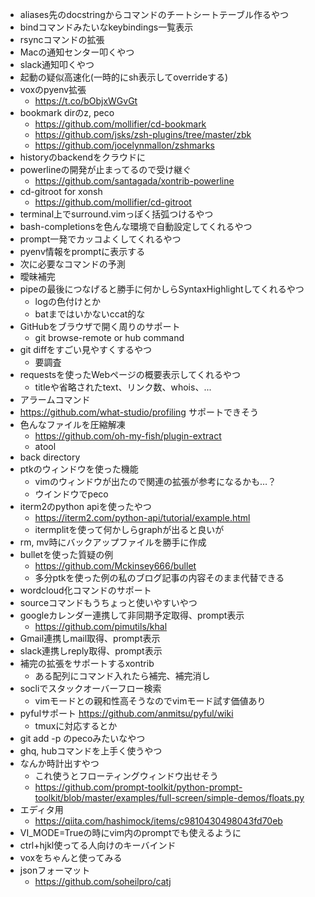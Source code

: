 - aliases先のdocstringからコマンドのチートシートテーブル作るやつ
- bindコマンドみたいなkeybindings一覧表示
- rsyncコマンドの拡張
- Macの通知センター叩くやつ
- slack通知叩くやつ
- 起動の疑似高速化(一時的にsh表示してoverrideする)
- voxのpyenv拡張
    - https://t.co/bObjxWGvGt
- bookmark dirのz, peco
    - https://github.com/mollifier/cd-bookmark
    - https://github.com/jsks/zsh-plugins/tree/master/zbk
    - https://github.com/jocelynmallon/zshmarks
- historyのbackendをクラウドに
- powerlineの開発が止まってるので受け継ぐ
    - https://github.com/santagada/xontrib-powerline
- cd-gitroot for xonsh
    - https://github.com/mollifier/cd-gitroot
- terminal上でsurround.vimっぽく括弧つけるやつ
- bash-completionsを色んな環境で自動設定してくれるやつ
- prompt一発でカッコよくしてくれるやつ
- pyenv情報をpromptに表示する
- 次に必要なコマンドの予測
- 曖昧補完
- pipeの最後につなげると勝手に何かしらSyntaxHighlightしてくれるやつ
    - logの色付けとか
    - batまではいかないccat的な
- GitHubをブラウザで開く周りのサポート
    - git browse-remote or hub command
- git diffをすごい見やすくするやつ
	- 要調査
- requestsを使ったWebページの概要表示してくれるやつ
	- titleや省略されたtext、リンク数、whois、...
- アラームコマンド
- https://github.com/what-studio/profiling サポートできそう
- 色んなファイルを圧縮解凍
	- https://github.com/oh-my-fish/plugin-extract
    - atool
- back directory
- ptkのウィンドウを使った機能
    - vimのウィンドウが出たので関連の拡張が参考になるかも…？
    - ウインドウでpeco
- iterm2のpython apiを使ったやつ
    - https://iterm2.com/python-api/tutorial/example.html
    - itermplitを使って何かしらgraphが出ると良いが
- rm, mv時にバックアップファイルを勝手に作成
- bulletを使った質疑の例
	- https://github.com/Mckinsey666/bullet
	- 多分ptkを使った例の私のブログ記事の内容そのまま代替できる
- wordcloud化コマンドのサポート
- sourceコマンドもうちょっと使いやすいやつ
- googleカレンダー連携して非同期予定取得、prompt表示
    - https://github.com/pimutils/khal
- Gmail連携しmail取得、prompt表示
- slack連携しreply取得、prompt表示
- 補完の拡張をサポートするxontrib
    - ある配列にコマンド入れたら補完、補完消し
- socliでスタックオーバーフロー検索
    - vimモードとの親和性高そうなのでvimモード試す価値あり
- pyfulサポート https://github.com/anmitsu/pyful/wiki
    - tmuxに対応するとか
- git add -p のpecoみたいなやつ
- ghq, hubコマンドを上手く使うやつ
- なんか時計出すやつ
    - これ使うとフローティングウィンドウ出せそう
    - https://github.com/prompt-toolkit/python-prompt-toolkit/blob/master/examples/full-screen/simple-demos/floats.py
- エディタ用
    - https://qiita.com/hashimock/items/c9810430498043fd70eb
- VI_MODE=Trueの時にvim内のpromptでも使えるように
- ctrl+hjkl使ってる人向けのキーバインド
- voxをちゃんと使ってみる
- jsonフォーマット
    - https://github.com/soheilpro/catj
